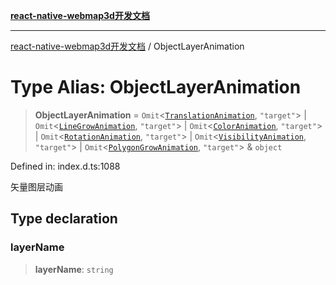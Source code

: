 [**react-native-webmap3d开发文档**](../README.md)

***

[react-native-webmap3d开发文档](../globals.md) / ObjectLayerAnimation

# Type Alias: ObjectLayerAnimation

> **ObjectLayerAnimation** = `Omit`\<[`TranslationAnimation`](../interfaces/TranslationAnimation.md), `"target"`\> \| `Omit`\<[`LineGrowAnimation`](../interfaces/LineGrowAnimation.md), `"target"`\> \| `Omit`\<[`ColorAnimation`](../interfaces/ColorAnimation.md), `"target"`\> \| `Omit`\<[`RotationAnimation`](../interfaces/RotationAnimation.md), `"target"`\> \| `Omit`\<[`VisibilityAnimation`](../interfaces/VisibilityAnimation.md), `"target"`\> \| `Omit`\<[`PolygonGrowAnimation`](../interfaces/PolygonGrowAnimation.md), `"target"`\> & `object`

Defined in: index.d.ts:1088

矢量图层动画

## Type declaration

### layerName

> **layerName**: `string`
